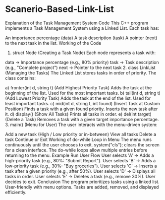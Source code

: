 # Scanerio-Based-Link-List
Explanation of the Task Management System Code
This C++ program implements a Task Management System using a Linked List. Each task has:

An importance percentage (data)
A task description (task)
A pointer (next) to the next task in the list.
Working of the Code
1. struct Node (Creating a Task Node)
Each node represents a task with:

data → Importance percentage (e.g., 80% priority)
task → Task description (e.g., "Complete project")
next → Pointer to the next task
2. class LinkList (Managing the Tasks)
The Linked List stores tasks in order of priority. The class contains:

a) fronter(int d, string t) (Add Highest Priority Task)
Adds the task at the beginning of the list.
Used for the most important tasks.
b) tail(int d, string t) (Add Lowest Priority Task)
Adds the task at the end of the list.
Used for least important tasks.
c) mid(int d, string t, int found) (Insert Task at Custom Position)
Finds a task with a given found priority.
Inserts the new task after it.
d) display() (Show All Tasks)
Prints all tasks in order.
e) del(int target) (Delete a Task)
Removes a task with a given target importance percentage.
3. main() (Menu for User)
The user interacts with the menu-driven system:

Add a new task (High / Low priority or in-between)
View all tasks
Delete a task
Continue or Exit
Working of do-while Loop in Menu
The menu runs continuously until the user chooses to exit.
system("cls"); clears the screen for a clean interface.
The do-while loops allow multiple entries before returning to the menu.
Example Run
User Flow
User selects 'A' → Adds a high-priority task (e.g., 80%: "Submit Report").
User selects 'B' → Adds a low-priority task (e.g., 30%: "Buy groceries").
User selects 'C' → Inserts a task after a given priority (e.g., after 50%).
User selects 'D' → Displays all tasks in order.
User selects 'E' → Deletes a task (e.g., remove 30%).
User decides to exit.
Conclusion
The program prioritizes tasks using a linked list.
User-friendly with menu options.
Tasks are added, removed, and displayed efficiently.
